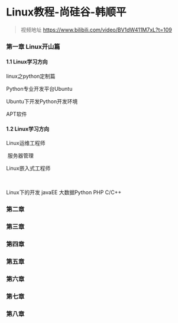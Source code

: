 # Linux教程-尚硅谷-韩顺平

> 视频地址 https://www.bilibili.com/video/BV1dW411M7xL?t=109

### 第一章 Linux开山篇

#### 1.1 Linux学习方向

linux之python定制篇

Python专业开发平台Ubuntu

Ubuntu下开发Python开发环境

APT软件



#### 1.2 Linux学习方向

Linux运维工程师

​	服务器管理

Linux嵌入式工程师

​	

Linux下的开发 javaEE 大数据Python PHP C/C++



### 第二章

### 第三章

### 第四章

### 第五章

### 第六章

### 第七章

### 第八章


